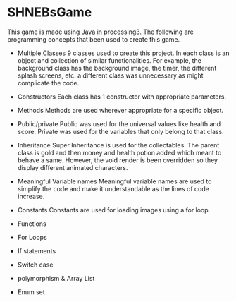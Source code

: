 
# SHNEBsGame
 This game is made using Java in processing3. The following are programming concepts that been used to create this game.

 - Multiple Classes
9 classes used to create this project. In each class is an object and collection of similar functionalities. For example, the background class has the background image, the timer, the different splash screens, etc. a different class was unnecessary as might complicate the code.

 - Constructors
Each class has 1 constructor with appropriate parameters. 

 - Methods
Methods are used wherever appropriate for a specific object. 

 - Public/private
Public was used for the universal values like health and score. Private was used for the variables that only belong to that class.

 - Inheritance Super
Inheritance is used for the collectables. The parent class is gold and then money and health potion added which meant to behave a same. However, the void render is been overridden so they display different animated characters.

 - Meaningful Variable names
	Meaningful variable names are used to simplify the code and make it understandable as the lines of code 		 increase. 
 

 - Constants
Constants are used for loading images using a for loop.
 
 - Functions
 - For Loops
 - If statements
 - Switch case
 - polymorphism & Array List
 - Enum set

 
